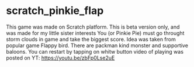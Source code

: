 # scratch_pinkie_flap
This game was made on Scratch platform.
This is beta version only, and was made for my little sister interests
You (or Pinkie Pie) must go throught storm clouds in game and take the biggest score.
Idea was taken from popular game Flappy bird.
There are packman kind monster and supportive baloons.
You can restart by tapping on whitw button
video of playing was posted on YT: https://youtu.be/zbFp0Lse2uE
